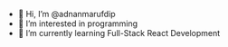 - 👋 Hi, I’m @adnanmarufdip
- 👀 I’m interested in programming
- 🌱 I’m currently learning Full-Stack React Development

<!---
adnanmarufdip/adnanmarufdip is a ✨ special ✨ repository because its `README.md` (this file) appears on your GitHub profile.
You can click the Preview link to take a look at your changes.
--->
